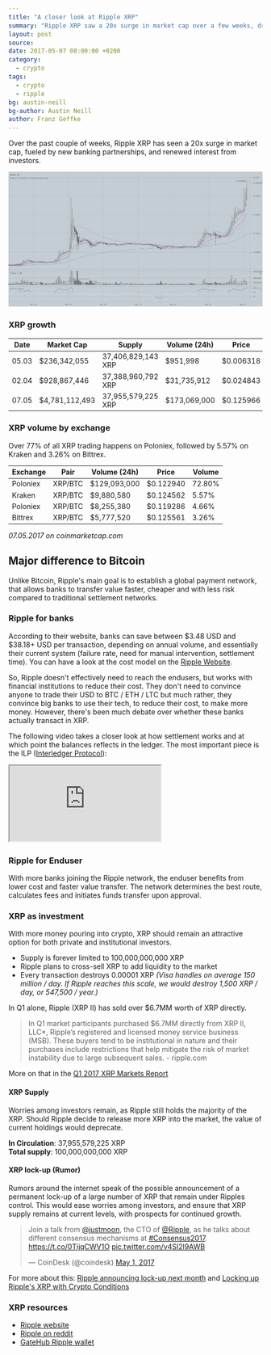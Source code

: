 ```yaml
---
title: "A closer look at Ripple XRP"
summary: "Ripple XRP saw a 20x surge in market cap over a few weeks, driven by new banking partnerships and renewed investor interest."
layout: post
source:
date: 2017-05-07 08:00:00 +0200
category:
  - crypto
tags:
  - crypto
  - ripple
bg: austin-neill
bg-author: Austin Neill
author: Franz Geffke
---
```


Over the past couple of weeks, Ripple XRP has seen a 20x surge in market cap, fueled by new banking partnerships, and renewed interest from investors.

<img alt="Ripple cost savings" class="stock" src="/assets/content/2017/whats-up-with-ripple-xrp-this-may-2017_01.png">

### XRP growth

| Date  | Market Cap     | Supply             | Volume (24h) | Price     |
|-------|----------------|--------------------|--------------|-----------|
| 05.03 | $236,342,055   | 37,406,829,143 XRP | $951,998     | $0.006318 |
| 02.04 | $928,867,446   | 37,388,960,792 XRP | $31,735,912  | $0.024843 |
| 07.05 | $4,781,112,493 | 37,955,579,225 XRP | $173,069,000 | $0.125966 |

### XRP volume by exchange

Over 77% of all XRP trading happens on Poloniex, followed by 5.57% on Kraken and 3.26% on Bittrex.

| Exchange | Pair | Volume (24h) | Price | Volume |
|-------|----------------|--------------------|--------------|-----------|
| Poloniex | XRP/BTC | $129,093,000 | $0.122940 | 72.80% |
| Kraken | XRP/BTC | $9,880,580 | $0.124562 | 5.57% |
| Poloniex | XRP/BTC | $8,255,380 | $0.119286 | 4.66% |
| Bittrex | XRP/BTC | $5,777,520 | $0.125561 | 3.26% |

_07.05.2017 on coinmarketcap.com_

## Major difference to Bitcoin

Unlike Bitcoin, Ripple's main goal is to establish a global payment network, that allows banks to transfer value faster, cheaper and with less risk compared to traditional settlement networks.

### Ripple for banks

According to their website, banks can save between $3.48 USD and $38.18+ USD per transaction, depending on annual volume, and essentially their current system (failure rate, need for manual intervention, settlement time). You can have a look at the cost model on the [Ripple Website](https://ripple.com/cost-model/).

So, Ripple doesn't effectively need to reach the endusers, but works with financial institutions to reduce their cost. They don't need to convince anyone to trade their USD to BTC / ETH / LTC but much rather, they convince big banks to use their tech, to reduce their cost, to make more money. However, there's been much debate over whether these banks actually transact in XRP.

The following video takes a closer look at how settlement works and at which point the balances reflects in the ledger. The most important piece is the ILP ([Interledger Protocol](https://ripple.com/insights/implementing-the-interledger-protocol/)):

<div class="embed-responsive embed-responsive-16by9">
  <iframe class="embed-responsive-item" src="https://www.youtube.com/embed/bU79HunxJp8" allowfullscreen></iframe>
</div>

### Ripple for Enduser

With more banks joining the Ripple network, the enduser benefits from lower cost and faster value transfer. The network determines the best route, calculates fees and initiates funds transfer upon approval.

### XRP as investment

With more money pouring into crypto, XRP should remain an attractive option for both private and institutional investors.

- Supply is forever limited to 100,000,000,000 XRP
- Ripple plans to cross-sell XRP to add liquidity to the market
- Every transaction destroys 0.00001 XRP _(Visa handles on average 150 million / day. If Ripple reaches this scale, we would destroy 1,500 XRP / day, or 547,500 / year.)_

In Q1 alone, Ripple (XRP II) has sold over $6.7MM worth of XRP directly.

> In Q1 market participants purchased $6.7MM directly from XRP II, LLC*, Ripple’s registered and licensed money service business (MSB). These buyers tend to be institutional in nature and their purchases include restrictions that help mitigate the risk of market instability due to large subsequent sales. - ripple.com

More on that in the [Q1 2017 XRP Markets Report](https://ripple.com/insights/q1-2017-xrp-markets-report/)

#### XRP Supply

Worries among investors remain, as Ripple still holds the majority of the XRP. Should Ripple decide to release more XRP into the market, the value of current holdings would deprecate.

**In Circulation**: 37,955,579,225 XRP
<br>**Total supply**: 100,000,000,000 XRP

#### XRP lock-up (Rumor)

Rumors around the internet speak of the possible announcement of a permanent lock-up of a large number of XRP that remain under Ripples control. This would ease worries among investors, and ensure that XRP supply remains at current levels, with prospects for continued growth.

<blockquote class="twitter-tweet" data-cards="hidden" data-lang="en"><p lang="en" dir="ltr">Join a talk from <a href="https://twitter.com/justmoon">@justmoon</a>, the CTO of <a href="https://twitter.com/Ripple">@Ripple</a>, as he talks about different consensus mechanisms at <a href="https://twitter.com/hashtag/Consensus2017?src=hash">#Consensus2017</a>. <a href="https://t.co/0TijqCWV1O">https://t.co/0TijqCWV1O</a> <a href="https://t.co/v4SI2l9AWB">pic.twitter.com/v4SI2l9AWB</a></p>&mdash; CoinDesk (@coindesk) <a href="https://twitter.com/coindesk/status/859105209854906373">May 1, 2017</a></blockquote>
<script async src="//platform.twitter.com/widgets.js" charset="utf-8"></script>

For more about this: [Ripple announcing lock-up next month](https://bitcointalk.org/index.php?topic=1904801.0) and [Locking up Ripple's XRP with Crypto Conditions](https://www.xrpchat.com/topic/3339-locking-up-ripples-xrp-with-crypto-conditions/?page=3#comment-32058)

### XRP resources

- [Ripple website](https://ripple.com/)
- [Ripple on reddit](https://www.reddit.com/r/Ripple/)
- [GateHub Ripple wallet](https://gatehub.net/)
